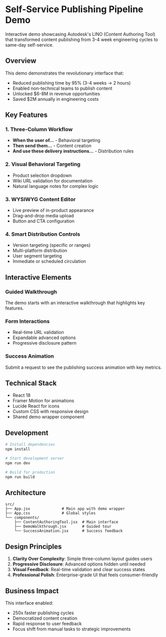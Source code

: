 # Self-Service Publishing Pipeline Demo

Interactive demo showcasing Autodesk's LINO (Content Authoring Tool) that transformed content publishing from 3-4 week engineering cycles to same-day self-service.

## Overview

This demo demonstrates the revolutionary interface that:
- Reduced publishing time by 95% (3-4 weeks → 2 hours)
- Enabled non-technical teams to publish content
- Unlocked $6-8M in revenue opportunities
- Saved $2M annually in engineering costs

## Key Features

### 1. Three-Column Workflow
- **When the user of...** - Behavioral targeting
- **Then send them...** - Content creation
- **And use these delivery instructions...** - Distribution rules

### 2. Visual Behavioral Targeting
- Product selection dropdown
- Wiki URL validation for documentation
- Natural language notes for complex logic

### 3. WYSIWYG Content Editor
- Live preview of in-product appearance
- Drag-and-drop media upload
- Button and CTA configuration

### 4. Smart Distribution Controls
- Version targeting (specific or ranges)
- Multi-platform distribution
- User segment targeting
- Immediate or scheduled circulation

## Interactive Elements

### Guided Walkthrough
The demo starts with an interactive walkthrough that highlights key features.

### Form Interactions
- Real-time URL validation
- Expandable advanced options
- Progressive disclosure pattern

### Success Animation
Submit a request to see the publishing success animation with key metrics.

## Technical Stack

- React 18
- Framer Motion for animations
- Lucide React for icons
- Custom CSS with responsive design
- Shared demo wrapper component

## Development

```bash
# Install dependencies
npm install

# Start development server
npm run dev

# Build for production
npm run build
```

## Architecture

```
src/
├── App.jsx              # Main app with demo wrapper
├── App.css              # Global styles
└── components/
    ├── ContentAuthoringTool.jsx  # Main interface
    ├── DemoWalkthrough.jsx       # Guided tour
    └── SuccessAnimation.jsx      # Success feedback
```

## Design Principles

1. **Clarity Over Complexity**: Simple three-column layout guides users
2. **Progressive Disclosure**: Advanced options hidden until needed
3. **Visual Feedback**: Real-time validation and clear success states
4. **Professional Polish**: Enterprise-grade UI that feels consumer-friendly

## Business Impact

This interface enabled:
- 250x faster publishing cycles
- Democratized content creation
- Rapid response to user feedback
- Focus shift from manual tasks to strategic improvements